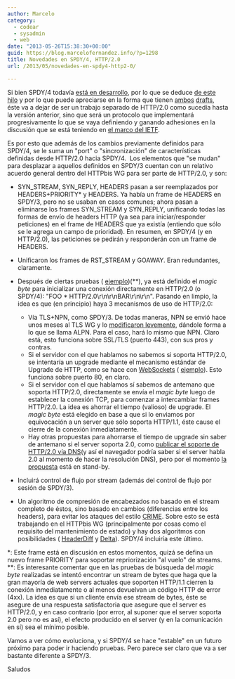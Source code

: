 ```yaml
---
author: Marcelo
category:
  - codear
  - sysadmin
  - web
date: "2013-05-26T15:38:30+00:00"
guid: https://blog.marcelofernandez.info/?p=1298
title: Novedades en SPDY/4, HTTP/2.0
url: /2013/05/novedades-en-spdy4-http2-0/

---
```

Si bien SPDY/4 todavía [está en desarrollo](https://github.com/grmocg/SPDY-Specification/blob/gh-pages/draft-mbelshe-spdy-00.txt), por lo que se deduce [de este hilo](https://groups.google.com/d/msg/spdy-dev/EWEEWSYtlhc/usK342C5g_EJ) y por lo que puede apreciarse en la forma que tienen [ambos](http://http2.github.io/http2-spec/ "HTTP/2.0 HTML draft") [drafts](http://grmocg.github.io/SPDY-Specification/draft-mbelshe-spdy-00.html "SPDY/4 specification draft"), éste va a dejar de ser un trabajo separado de HTTP/2.0 como sucedía hasta la versión anterior, sino que será un protocolo que implementará progresivamente lo que se vaya definiendo y ganando adhesiones en la discusión que se está teniendo en [el marco del IETF](http://lists.w3.org/Archives/Public/ietf-http-wg/ "Httpbis WG IETF list archives").

Es por esto que además de los cambios previamente definidos para SPDY/4, se le suma un "port" o "sincronización" de características definidas desde HTTP/2.0 hacia SPDY/4.  Los elementos que "se mudan" para desplazar a aquellos definidos en SPDY/3 cuentan con un relativo acuerdo general dentro del HTTPbis WG para ser parte de HTTP/2.0, y son:

- SYN\_STREAM, SYN\_REPLY, HEADERS pasan a ser reemplazados por HEADERS+PRIORITY\* y HEADERS. Ya había un frame de HEADERS en SPDY/3, pero no se usaban en casos comunes; ahora pasan a eliminarse los frames SYN\_STREAM y SYN\_REPLY, unificando todas las formas de envío de headers HTTP (ya sea para iniciar/responder peticiones) en el frame de HEADERS que ya existía (entiendo que sólo se le agrega un campo de prioridad). En resumen, en SPDY/4 (y en HTTP/2.0), las peticiones se pedirán y responderán con un frame de HEADERS.
- Unificaron los frames de RST\_STREAM y GOAWAY. Eran redundantes, claramente.
- Después de ciertas pruebas ( [ejemplo](http://lists.w3.org/Archives/Public/ietf-http-wg/2013JanMar/0929.html))(\*\*), ya está definido el _magic byte_ para inicializar una conexión directamente en HTTP/2.0 (o SPDY/4): "FOO \* HTTP/2.0\\r\\n\\r\\nBAR\\r\\n\\r\\n". Pasando en limpio, la idea es que (en principio) haya 3 mecanismos de uso de HTTP/2.0:

  - Vía TLS+NPN, como SPDY/3. De todas maneras, NPN se envió hace unos meses al TLS WG y lo [modificaron levemente](http://www.imperialviolet.org/2013/03/20/alpn.html), dándole forma a lo que se llama ALPN. Para el caso, hará lo mismo que NPN. Claro está, esto funciona sobre SSL/TLS (puerto 443), con sus pros y contras.
  - Si el servidor con el que hablamos no sabemos si soporta HTTP/2.0, se intentaría un upgrade mediante el mecanismo estándar de Upgrade de HTTP, como se hace con [WebSockets](http://en.wikipedia.org/wiki/WebSocket#WebSocket_protocol_handshake) ( [ejemplo](http://blogs.msdn.com/b/interoperability/archive/2012/11/02/more-http-2.0-prototyping.aspx)). Esto funciona sobre puerto 80, en claro.
  - Si el servidor con el que hablamos sí sabemos de antemano que soporta HTTP/2.0, directamente se envía el _magic byte_ luego de establecer la conexión TCP, para comenzar a intercambiar frames HTTP/2.0. La idea es ahorrar el tiempo (valioso) de upgrade. El _magic byte_ está elegido en base a que si lo enviamos por equivocación a un server que sólo soporta HTTP/1.1, éste cause el cierre de la conexión inmediatamente.
  - Hay otras propuestas para ahorrarse el tiempo de upgrade sin saber de antemano si el server soporta 2.0, como [publicar el soporte de HTTP/2.0 vía DNS](http://lists.w3.org/Archives/Public/ietf-http-wg/2013JanMar/1336.html)(y así el navegador podría saber si el server habla 2.0 al momento de hacer la resolución DNS), pero por el momento [la propuesta](http://tools.ietf.org/html/draft-lear-httpbis-svcinfo-rr-01) está en stand-by.
- Incluirá control de flujo por stream (además del control de flujo por sesión de SPDY/3).
- Un algoritmo de compresión de encabezados no basado en el stream completo de éstos, sino basado en cambios (diferencias entre los headers), para evitar los ataques del estilo [CRIME](www.imperialviolet.org/2012/09/21/crime.html "CRIME attack"). Sobre esto se está trabajando en el HTTPbis WG (principalmente por cosas como el requisito del mantenimiento de estado) y hay dos algoritmos con posibilidades ( [HeaderDiff](http://tools.ietf.org/html/draft-ruellan-headerdiff-00 "HeaderDiff spec") y [Delta](http://tools.ietf.org/html/draft-rpeon-httpbis-header-compression-03)). SPDY/4 incluiría este último.

\*: Este frame está en discusión en estos momentos, quizá se defina un nuevo frame PRIORITY para soportar repriorización "al vuelo" de streams.
\*\*: Es interesante comentar que en las pruebas de búsqueda del _magic byte_ realizadas se intentó encontrar un stream de bytes que haga que la gran mayoría de web servers actuales que soporten HTTP/1.1 cierren la conexión inmediatamente o al menos devuelvan un código HTTP de error (4xx). La idea es que si un cliente envía ese stream de bytes, éste se asegure de una respuesta satisfactoria que asegure que el server es HTTP/2.0, y en caso contrario (por error, al suponer que el server soporta 2.0 pero no es así), el efecto producido en el server (y en la comunicación en sí) sea el mínimo posible.

Vamos a ver cómo evoluciona, y si SPDY/4 se hace "estable" en un futuro próximo para poder ir haciendo pruebas. Pero parece ser claro que va a ser bastante diferente a SPDY/3.

Saludos
